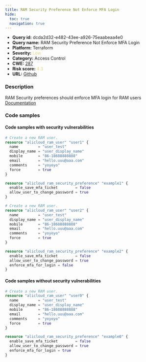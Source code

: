 ```yaml
---
title: RAM Security Preference Not Enforce MFA Login
hide:
  toc: true
  navigation: true
---
```


<style>
  .highlight .hll {
    background-color: #ff171742;
  }
  .md-content {
    max-width: 1100px;
    margin: 0 auto;
  }
</style>

-   **Query id:** dcda2d32-e482-43ee-a926-75eaabeaa4e0
-   **Query name:** RAM Security Preference Not Enforce MFA Login
-   **Platform:** Terraform
-   **Severity:** <span style="color:#edd57e">Low</span>
-   **Category:** Access Control
-   **CWE:** <a href="https://cwe.mitre.org/data/definitions/287.html" onclick="newWindowOpenerSafe(event, 'https://cwe.mitre.org/data/definitions/287.html')">287</a>
-   **Risk score:** <span style="color:#edd57e">4.3</span>
-   **URL:** [Github](https://github.com/Checkmarx/kics/tree/master/assets/queries/terraform/alicloud/ram_security_preference_not_enforce_mfa)

### Description
RAM Security preferences should enforce MFA login for RAM users<br>
[Documentation](https://registry.terraform.io/providers/aliyun/alicloud/latest/docs/resources/ram_security_preference#enforce_mfa_for_login)

### Code samples
#### Code samples with security vulnerabilities
```tf title="Positive test num. 1 - tf file" hl_lines="11"
# Create a new RAM user.
resource "alicloud_ram_user" "user1" {
  name         = "user_test"
  display_name = "user_display_name"
  mobile       = "86-18688888888"
  email        = "hello.uuu@aaa.com"
  comments     = "yoyoyo"
  force        = true
}

resource "alicloud_ram_security_preference" "example1" {
  enable_save_mfa_ticket        = false
  allow_user_to_change_password = true
}

```
```tf title="Positive test num. 2 - tf file" hl_lines="14"
# Create a new RAM user.
resource "alicloud_ram_user" "user2" {
  name         = "user_test"
  display_name = "user_display_name"
  mobile       = "86-18688888888"
  email        = "hello.uuu@aaa.com"
  comments     = "yoyoyo"
  force        = true
}

resource "alicloud_ram_security_preference" "example2" {
  enable_save_mfa_ticket        = false
  allow_user_to_change_password = true
  enforce_mfa_for_login = false
}

```


#### Code samples without security vulnerabilities
```tf title="Negative test num. 1 - tf file"
# Create a new RAM user.
resource "alicloud_ram_user" "user0" {
  name         = "user_test"
  display_name = "user_display_name"
  mobile       = "86-18688888888"
  email        = "hello.uuu@aaa.com"
  comments     = "yoyoyo"
  force        = true
}

resource "alicloud_ram_security_preference" "example0" {
  enable_save_mfa_ticket        = false
  allow_user_to_change_password = true
  enforce_mfa_for_login = true
}

```

